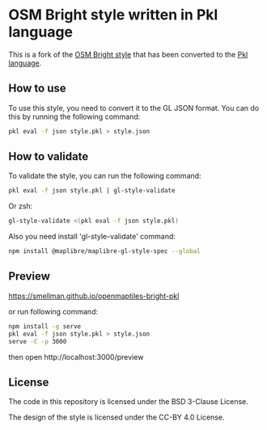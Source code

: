 # OSM Bright style written in Pkl language

This is a fork of the [OSM Bright style](https://github.com/openmaptiles/osm-bright-gl-style) that has been converted to the [Pkl language](https://pkl-lang.org/index.html).

## How to use

To use this style, you need to convert it to the GL JSON format. You can do this by running the following command:

```bash
pkl eval -f json style.pkl > style.json
```

## How to validate

To validate the style, you can run the following command:

```bash
pkl eval -f json style.pkl | gl-style-validate
```

Or zsh:

```zsh
gl-style-validate <(pkl eval -f json style.pkl)
```

Also you need install 'gl-style-validate' command:

```bash
npm install @maplibre/maplibre-gl-style-spec --global
```

## Preview

https://smellman.github.io/openmaptiles-bright-pkl

or run following command:

```bash
npm install -g serve
pkl eval -f json style.pkl > style.json
serve -C -p 3000
```

then open http://localhost:3000/preview

## License

The code in this repository is licensed under the BSD 3-Clause License.

The design of the style is licensed under the CC-BY 4.0 License.
